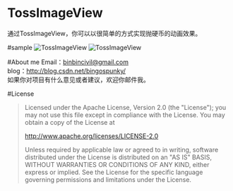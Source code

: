 # TossImageView
通过TossImageView，你可以以很简单的方式实现抛硬币的动画效果。

#sample
![TossImageView](http://img.blog.csdn.net/20160118143330194)
![TossImageView](http://img.blog.csdn.net/20160118143411143)

#About me
Email：binbincivil@gmail.com<br>
blog：http://blog.csdn.net/bingospunky/<br>
如果你对项目有什么意见或者建议，欢迎你邮件我。

#License

> 
> Licensed under the Apache License, Version 2.0 (the "License");
> you may not use this file except in compliance with the License.
> You may obtain a copy of the License at
> 
>    http://www.apache.org/licenses/LICENSE-2.0
> 
> Unless required by applicable law or agreed to in writing, software
> distributed under the License is distributed on an "AS IS" BASIS,
> WITHOUT WARRANTIES OR CONDITIONS OF ANY KIND, either express or implied.
> See the License for the specific language governing permissions and
> limitations under the License.

